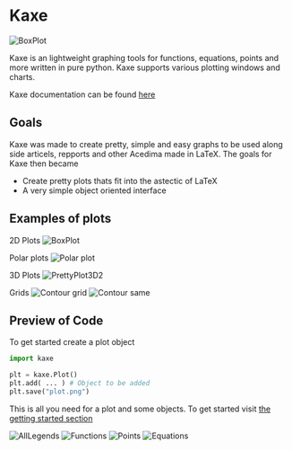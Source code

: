 
# Kaxe

![BoxPlot](logo.png)

Kaxe is an lightweight graphing tools for functions, equations, points and more written in pure python. Kaxe supports various plotting windows and charts.

Kaxe documentation can be found [here](https://kaxe.readthedocs.io/en/latest/)

## Goals

Kaxe was made to create pretty, simple and easy graphs to be used along side articels, repports and other Acedima made in LaTeX. The goals for Kaxe then became

* Create pretty plots thats fit into the astectic of LaTeX
* A very simple object oriented interface

## Examples of plots

2D Plots
![BoxPlot](tests/images/box.png)

Polar plots
![Polar plot](tests/images/polar.png)

3D Plots
![PrettyPlot3D2](tests/images/3d-function-pretty-2.png)

Grids
![Contour grid](tests/images/contourgrid.png)
![Contour same](tests/images/contour3d_pretty.png)


## Preview of Code

To get started create a plot object

```python
import kaxe

plt = kaxe.Plot()
plt.add( ... ) # Object to be added
plt.save("plot.png")
```

This is all you need for a plot and some objects. To get started visit [the getting started section](https://kaxe.readthedocs.io/en/latest/pages/start.html)

![AllLegends](tests/images/alllegeneds.png)
![Functions](tests/images/function.png)
![Points](tests/images/labels.png)
![Equations](tests/images/equation.png)
